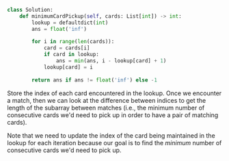 ```python
class Solution:
    def minimumCardPickup(self, cards: List[int]) -> int:
        lookup = defaultdict(int)
        ans = float('inf')
        
        for i in range(len(cards)):
            card = cards[i]
            if card in lookup:
                ans = min(ans, i - lookup[card] + 1)
            lookup[card] = i
            
        return ans if ans != float('inf') else -1
```

Store the index of each card encountered in the lookup. Once we encounter a match, then we can look at the difference between indices to get the length of the subarray between matches (i.e., the minimum number of consecutive cards we'd need to pick up in order to have a pair of matching cards).

Note that we need to update the index of the card being maintained in the lookup for each iteration because our goal is to find the *minimum* number of consecutive cards we'd need to pick up.